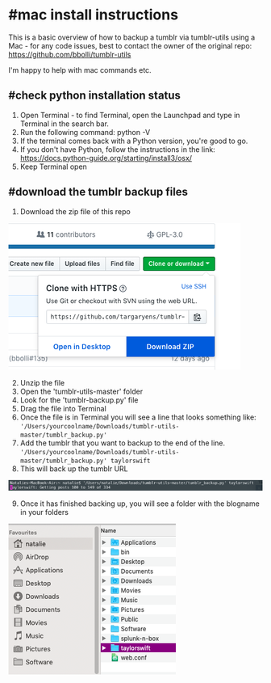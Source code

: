 # #mac install instructions

This is a basic overview of how to backup a tumblr via tumblr-utils using a Mac - for any code issues, best to contact the owner of the original repo: https://github.com/bbolli/tumblr-utils 

I'm happy to help with mac commands etc.

## #check python installation status
1. Open Terminal - to find Terminal, open the Launchpad and type in Terminal in the search bar.
2. Run the following command: python -V
3. If the terminal comes back with a Python version, you're good to go.
4. If you don't have Python, follow the instructions in the link:
https://docs.python-guide.org/starting/install3/osx/ 
5. Keep Terminal open

## #download the tumblr backup files
1. Download the zip file of this repo

![alt text](https://github.com/targaryens/tumblr-utils/blob/master/download%20zip.png)


2. Unzip the file
3. Open the 'tumblr-utils-master' folder
4. Look for the 'tumblr-backup.py' file
5. Drag the file into Terminal
6. Once the file is in Terminal you will see a line that looks something like: ```'/Users/yourcoolname/Downloads/tumblr-utils-master/tumblr_backup.py'```
7. Add the tumblr that you want to backup to the end of the line. ```'/Users/yourcoolname/Downloads/tumblr-utils-master/tumblr_backup.py' taylorswift```
8. This will back up the tumblr URL

![alt text](https://github.com/targaryens/tumblr-utils/blob/master/terminal.png)

9. Once it has finished backing up, you will see a folder with the blogname in your folders

![alt text](https://github.com/targaryens/tumblr-utils/blob/master/folders.png)

